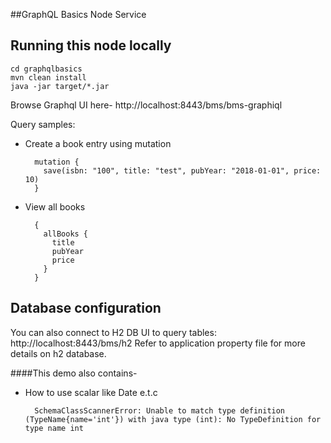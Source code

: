##GraphQL Basics Node Service

Running this node locally
-------------------------

    cd graphqlbasics
    mvn clean install
    java -jar target/*.jar
    
Browse Graphql UI here- http://localhost:8443/bms/bms-graphiql

Query samples:

- Create a book entry using mutation

        mutation {
          save(isbn: "100", title: "test", pubYear: "2018-01-01", price: 10)
        }
    
- View all books 

        {
          allBooks {
            title
            pubYear
            price
          }
        }


Database configuration
-------

You can also connect to H2 DB UI to query tables:  http://localhost:8443/bms/h2
Refer to application property file for more details on h2 database.

####This demo also contains-
- How to use scalar like Date e.t.c

        SchemaClassScannerError: Unable to match type definition (TypeName{name='int'}) with java type (int): No TypeDefinition for type name int



